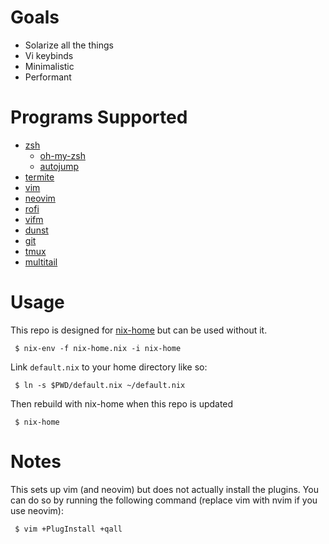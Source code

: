 # Goals

* Solarize all the things
* Vi keybinds
* Minimalistic
* Performant

# Programs Supported

* [zsh](https://www.zsh.org)
	* [oh-my-zsh](https://github.com/robbyrussell/oh-my-zsh)
	* [autojump](http://wiki.github.com/joelthelion/autojump)
* [termite](https://github.com/thestinger/termite/)
* [vim](http://www.vim.org/)
* [neovim](http://neovim.io/)
* [rofi](https://davedavenport.github.io/rofi)
* [vifm](http://vifm.info/)
* [dunst](http://www.knopwob.org/dunst/)
* [git](http://git-scm.com/)
* [tmux](http://tmux.github.io/)
* [multitail](http://www.vanheusden.com/multitail/)

# Usage

This repo is designed for [nix-home](https://github.com/sheenobu/nix-home) but can be used without it.

```
 $ nix-env -f nix-home.nix -i nix-home
```

Link `default.nix` to your home directory like so:

```
 $ ln -s $PWD/default.nix ~/default.nix
```

Then rebuild with nix-home when this repo is updated

```
 $ nix-home
```

# Notes

This sets up vim (and neovim) but does not actually install the plugins. You can do so by running the following command (replace vim with nvim if you use neovim):

```
 $ vim +PlugInstall +qall
```
